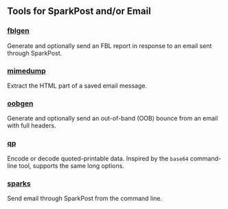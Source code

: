 ## Tools for SparkPost and/or Email

### [fblgen](./fblgen/)

Generate and optionally send an FBL report in response to an email sent through SparkPost.

### [mimedump](./mimedump/)

Extract the HTML part of a saved email message.

### [oobgen](./oobgen/)

Generate and optionally send an out-of-band (OOB) bounce from an email with full headers.

### [qp](./qp/)

Encode or decode quoted-printable data. Inspired by the `base64` command-line tool, supports the same long options.

### [sparks](./sparks/)

Send email through SparkPost from the command line.
